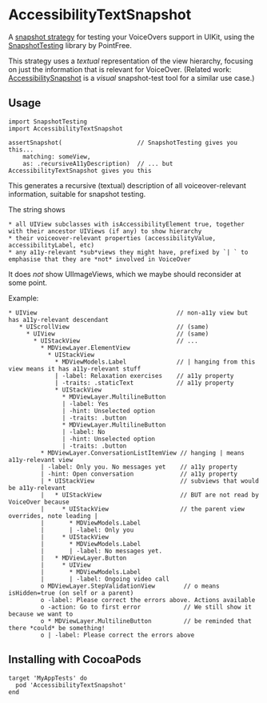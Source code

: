 # AccessibilityTextSnapshot

A [snapshot strategy](https://github.com/pointfreeco/swift-snapshot-testing#snapshot-anything) for testing your VoiceOvers support in UIKit, using the [SnapshotTesting](https://github.com/pointfreeco/swift-snapshot-testing) library by PointFree.

This strategy uses a _textual_ representation of the view hierarchy, focusing on just the information that is relevant for VoiceOver. (Related work: [AccessibilitySnapshot](https://github.com/cashapp/AccessibilitySnapshot) is a _visual_ snapshot-test tool for a similar use case.)

## Usage

    import SnapshotTesting
    import AccessibilityTextSnapshot

    assertSnapshot(                     // SnapshotTesting gives you this...
        matching: someView,
        as: .recursiveA11yDescription)  // ... but AccessibilityTextSnapshot gives you this

This generates a recursive (textual) description of all voiceover-relevant information, suitable for snapshot testing.

The string shows

    * all UIView subclasses with isAccessibilityElement true, together with their ancestor UIViews (if any) to show hierarchy
    * their voiceover-relevant properties (accessibilityValue, accessibilityLabel, etc)
    * any a11y-relevant *sub*views they might have, prefixed by `| ` to emphasise that they are *not* involved in VoiceOver

It does *not* show UIImageViews, which we maybe should reconsider at some point.

Example:

    * UIView                                       // non-a11y view but has a11y-relevant descendant
       * UIScrollView                              // (same)
         * UIView                                  // (same)
           * UIStackView                           // ...
             * MDViewLayer.ElementView
               * UIStackView
                 * MDViewModels.Label              // | hanging from this view means it has a11y-relevant stuff
                 | -label: Relaxation exercises    // a11y property
                 | -traits: .staticText            // a11y property
                 * UIStackView
                   * MDViewLayer.MultilineButton
                   | -label: Yes
                   | -hint: Unselected option
                   | -traits: .button
                   * MDViewLayer.MultilineButton
                   | -label: No
                   | -hint: Unselected option
                   | -traits: .button
             * MDViewLayer.ConversationListItemView // hanging | means a11y-relevant view
             | -label: Only you. No messages yet    // a11y property
             | -hint: Open conversation             // a11y property
             | * UIStackView                        // subviews that would be a11y-relevant
             |   * UIStackView                      // BUT are not read by VoiceOver because
             |     * UIStackView                    // the parent view overrides, note leading |
             |       * MDViewModels.Label
             |       | -label: Only you
             |     * UIStackView
             |       * MDViewModels.Label
             |       | -label: No messages yet.
             |   * MDViewLayer.Button
             |     * UIView
             |       * MDViewModels.Label
             |       | -label: Ongoing video call
             o MDViewLayer.StepValidationView        // o means isHidden=true (on self or a parent)
             o -label: Please correct the errors above. Actions available
             o -action: Go to first error            // We still show it because we want to
             o * MDViewLayer.MultilineButton         // be reminded that there *could* be something!
             o | -label: Please correct the errors above



## Installing with CocoaPods

    target 'MyAppTests' do
      pod 'AccessibilityTextSnapshot'
    end

